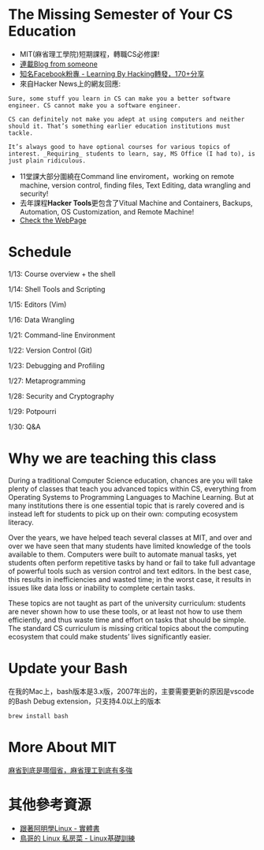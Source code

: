 # The Missing Semester of Your CS Education

* MIT(麻省理工學院)短期課程，轉職CS必修課!
* [連載Blog from someone](https://blog.gslin.org/archives/2020/02/15/9408/mit-%E7%9A%84%E3%80%8Cthe-missing-semester-of-your-cs-education%E3%80%8D/)
* [知名Facebook粉專 - Learning By Hacking轉發，170+分享](https://www.facebook.com/datasci.info/photos/a.379757428885161/1217568378437391/?type=3&theater)
* 來自Hacker News上的網友回應:

``` 
Sure, some stuff you learn in CS can make you a better software engineer. CS cannot make you a software engineer.

CS can definitely not make you adept at using computers and neither should it. That’s something earlier education institutions must tackle.

It’s always good to have optional courses for various topics of interest. _Requiring_ students to learn, say, MS Office (I had to), is just plain ridiculous.
```

* 11堂課大部分圍繞在Command line enviroment，working on remote machine, version control, finding files, Text Editing, data wrangling and security!
* 去年課程**Hacker Tools**更包含了Vitual Machine and Containers, Backups, Automation, OS Customization, and Remote Machine!
* [Check the WebPage](https://missing.csail.mit.edu/?fbclid=IwAR2qc-p56sO7I4XDE3Bmc09TLEZ0lWvDrrOOHWkTPWbfqD0X5KsXghuiXz4)

# Schedule

1/13: Course overview + the shell

1/14: Shell Tools and Scripting

1/15: Editors (Vim)

1/16: Data Wrangling

1/21: Command-line 
Environment

1/22: Version Control (Git)

1/23: Debugging and Profiling

1/27: Metaprogramming

1/28: Security and Cryptography

1/29: Potpourri

1/30: Q&A

# Why we are teaching this class

During a traditional Computer Science education, chances are you will take plenty of classes that teach you advanced topics within CS, everything from Operating Systems to Programming Languages to Machine Learning. But at many institutions there is one essential topic that is rarely covered and is instead left for students to pick up on their own: computing ecosystem literacy.

Over the years, we have helped teach several classes at MIT, and over and over we have seen that many students have limited knowledge of the tools available to them. Computers were built to automate manual tasks, yet students often perform repetitive tasks by hand or fail to take full advantage of powerful tools such as version control and text editors. In the best case, this results in inefficiencies and wasted time; in the worst case, it results in issues like data loss or inability to complete certain tasks.

These topics are not taught as part of the university curriculum: students are never shown how to use these tools, or at least not how to use them efficiently, and thus waste time and effort on tasks that should be simple. The standard CS curriculum is missing critical topics about the computing ecosystem that could make students’ lives significantly easier.

# Update your Bash

在我的Mac上，bash版本是3.x版，2007年出的，主要需要更新的原因是vscode的Bash Debug extension，只支持4.0以上的版本

 `brew install bash`
# More About MIT

[麻省到底是哪個省，麻省理工到底有多強](https://kknews.cc/zh-tw/history/zgkbr93.html)

# 其他參考資源

* [跟著阿明學Linux - 實體書](https://www.books.com.tw/products/0010796234)
* [鳥哥的 Linux 私房菜 - Linux基礎訓練](http://linux.vbird.org/linux_basic_train/)
